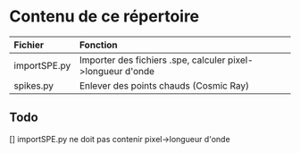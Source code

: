 # Contenu de ce répertoire


|Fichier|Fonction|
|:---------|:----------|
|importSPE.py|Importer des fichiers .spe, calculer pixel->longueur d'onde|
|spikes.py|Enlever des points chauds (Cosmic Ray)|

## Todo
[] importSPE.py ne doit pas contenir pixel->longueur d'onde

